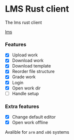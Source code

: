 # LMS Rust client

The lms rust client

[lms](https://gitlab.com/saxion.nl/42/lms42)


### Features
 - [X] Upload work
 - [X] Download work
 - [X] Download template
 - [X] Reorder file structure
 - [X] Grade work
 - [X] Login
 - [X] Open work dir
 - [ ] Handle setup
 
### Extra features
 - [X] Change default editor
 - [X] Open work offline 
 
Avalible for `arm` and `x86` systems

